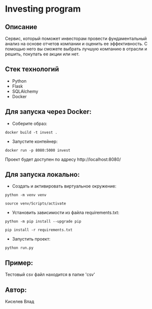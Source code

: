 # Investing program

## Описание

Сервис, который поможет инвесторам провести фундаментальный анализ на основе отчетов компании и оценить ее эффективность. 
С помощью него вы сможете выбрать лучшую компанию в отрасли и решить, покупать ее акции или нет.

## Стек технологий

- Python
- Flask
- SQLAlchemy
- Docker

## Для запуска через Docker:
 
- Cоберите образ:

`docker build -t invest .`

- Запустите контейнер:

`docker run -p 8080:5000 invest`

Проект будет доступен по адресу http://localhost:8080/

## Для запуска локально:

- Cоздать и активировать виртуальное окружение:

`python -m venv venv`

`source venv/Scripts/activate`

- Установить зависимости из файла requirements.txt:

`python -m pip install --upgrade pip`

`pip install -r requirements.txt`

- Запустить проект:

`python run.py`

## Пример:

Тестовый csv файл находится в папке 'csv'

## Автор:

Киселев Влад